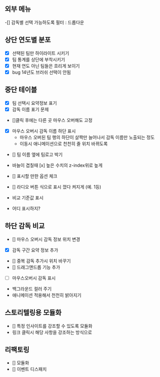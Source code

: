 외부 메뉴
---
-[] 감독별 선택 가능하도록 필터 : 드롭다운

상단 연도별 분포
---
- [x] 선택된 팀만 하이라이트 시키기
- [x] 팀 통계를 상단에 부착시키기
 - [x] 현재 연도 아닌 팀들은 흐리게 보이기
- [x] bug 14년도 브러쉬 선택이 안됨

중단 테이블
---
- [x] 팀 선택시 요약정보 표기
 - [x] 감독 이름 표기 문제
 - []클릭 후에는 다른 곳 마우스 오버해도 고정
- [x] 마우스 오버시 감독 이름 하단 표시
  - 마우스 오버된 팀 행의 하단이 살짝만 늘어나서 감독 이름만 노출되는 정도
  - 이동시 애니메이션으로 천천히 줄 위치 바뀌도록
- [] 팀 이름 옆에 팀로고 박기

- 바늘이 겹칠때
 [x] 높은 수치의 z-index위로 높게

- [] 표시할 만한 옵션 체크
 - [] 라디오 버튼 식으로 표시 껐다 켜지게 (예. 1등)

- 비교 기준값 표시
 - 어디 표시하지?

하단 감독 비교
---
- [] 마우스 오버시 감독 정보 위치 변경
- [x] 감독 구간 요약 정보 추가
- [] 중복 감독 추가시 위치 바꾸기
- [] 드래그앤드롭 기능 추가

- [ ] 마우스오버시 감독 표시
 - 백그라운드 컬러 주기
 - 애니메이션 적용해서 천천히 밝아지기

스토리텔링용 모듈화
---
- [] 특정 인사이트를 강조할 수 있도록 모듈화
 - 링크 클릭시 해당 사항을 강조하는 방식으로

리팩토링
---
- [] 모듈화
- [] 이벤트 디스패치
